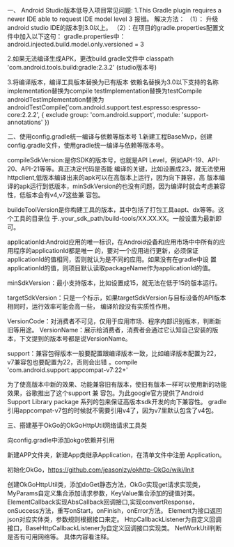 一、
Android Studio版本低导入项目常见问题:
1.This Gradle plugin requires a newer IDE able to request IDE model level 3 报错。
解决方法：
（1）： 升级android studio IDE的版本到3.0以上。
（2）：在项目的gradle.properties配置文件中加入以下这句：
gradle.properties中：android.injected.build.model.only.versioned = 3

2.如果无法编译生成APK，更改build.gradle文件中
classpath 'com.android.tools.build:gradle:2.3.2' (studio版本号)

3.将编译版本，编译工具版本替换为已有版本
依赖名替换为3.0以下支持的名称
implementation替换为compile
testImplementation替换为testCompile
androidTestImplementation替换为
    androidTestCompile('com.android.support.test.espresso:espresso-core:2.2.2', {
        exclude group: 'com.android.support', module: 'support-annotations'
    })







二、使用config.gradle统一编译与依赖等版本号
1.新建工程BaseMvp，创建config.gradle文件，使用gradle统一编译与依赖等版本号。

compileSdkVersion:是你SDK的版本号，也就是API Level，例如API-19、API-20、API-21等等。真正决定代码是否能
编译的关键，比如设置成23，就无法使用httpclient,低版本编译出来的apk可以在高版本上运行，因为向下兼容，高
版本编译的apk运行到低版本，minSdkVersion的也没有问题，因为编译时就会考虑兼容性，低版本会有v4,v7这些兼
容包。

buildeToolVersion是你构建工具的版本，其中包括了打包工具aapt、dx等等。这个工具的目录位
于..your_sdk_path/build-tools/XX.XX.XX。一般设置为最新即可。

applicationId:Android应用的唯一标识，在Android设备和应用市场中中所有的应用程序的applicationId都是唯一
的，要对一个应用进行更新，必须保证applicationId的值相同，否则就认为是不同的应用。如果没有在gradle中设
置applicationId的值，则项目默认读取packageName作为applicationId的值。

minSdkVersion：最小支持版本，比如设置成15，就无法在低于15的版本运行。

targetSdkVersion：只是一个标示，如果targetSdkVersion与目标设备的API版本相同时，运行效率可能会高一些，
编译阶段没有实质性作用。

VersionCode：对消费者不可见，仅用于应用市场、程序内部识别版本，判断新旧等用途。
VersionName：展示给消费者，消费者会通过它认知自己安装的版本，下文提到的版本号都是说VersionName。

support：兼容包得版本一般要配置跟编译版本一致，比如编译版本配置为22，v7兼容包也要配置为22，否则会出错
。compile 'com.android.support:appcompat-v7:22+'

为了使高版本中新的效果、功能兼容旧有版本，使旧有版本一样可以使用新的功能效果，谷歌推出了这个support 兼
容包。为此google官方提供了Android Support Library package 系列的包来保证高版本sdk开发的向下兼容性。
gradle引用appcompat-v7包的时候就不需要引用v4了，因为v7里默认包含了v4包。






























三、搭建基于OkGo的OkGoHttpUtil网络请求工具类

向config.gradle中添加okgo依赖并引用

新建APP文件夹，新建App类继承Application，在清单文件中注册 Application。

初始化OkGo，https://github.com/jeasonlzy/okhttp-OkGo/wiki/Init

创建OkGoHttpUtil类，添加doGet静态方法，OkGo实现get请求实现类，MyParams自定义集合添加请求参数，KeyValue集合添加的键值对类。
ElementCallback实现AbsCallback回调接口,实现convertResponse，onSuccess方法，重写onStart，onFinish，onError方法。
Element为接口返回json对应实体类，参数规则根据接口来定。
HttpCallbackListener为自定义回调接口，BaseHttpCallbackListener为自定义回调接口实现类。
NetWorkUtil判断是否有可用网络等。
具体内容看注释。


 
 




































